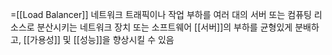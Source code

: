 =[[Load Balancer]]
네트워크 트래픽이나 작업 부하를 여러 대의 서버 또는 컴퓨팅 리소스로 분산시키는 네트워크 장치 또는 소프트웨어
[[서버]]의 부하를 균형있게 분배하고, [[가용성]] 및 [[성능]]을 향상시킬 수 있음